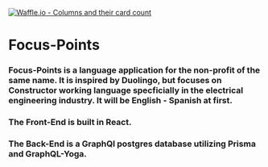 [![Waffle.io - Columns and their card count](https://badge.waffle.io/codefordenver/focus-points.svg?columns=all)](https://waffle.io/codefordenver/focus-points)

# Focus-Points

### Focus-Points is a language application for the non-profit of the same name. It is inspired by Duolingo, but focuses on Constructor working language specficially in the electrical engineering industry.  It will be English - Spanish at first.

### The Front-End is built in React.

### The Back-End is a GraphQl postgres database utilizing Prisma and GraphQL-Yoga.